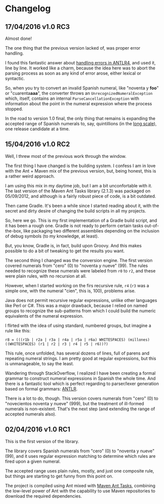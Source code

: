 # Changelog

## 17/04/2016 v1.0 RC3

Almost done!

The one thing that the previous version lacked of, was proper error handling.

I found this fantastic answer about [handling errors in ANTLR4](http://stackoverflow.com/a/26573239/4491468), and used it, line by line. It worked like a charm, because the idea here was to abort the parsing process as soon as any kind of error arose, either lexical or syntactic.

So, when you try to convert an invalid Spanish numeral, like "noventa y **foo**" or "cuarenta**aaa**", the converter throws an `UnrecognizedNumeralException` which, itself, contains an internal `ParseCancellationException` with information about the point in the numeral expression where the process stopped.

In the road to version 1.0 final, the only thing that remains is expanding the accepted range of Spanish numerals to, say, quintillions (in the [long scale](https://en.wikipedia.org/wiki/Long_and_short_scales)), one release candidate at a time.

## 15/04/2016 v1.0 RC2

Well, I threw most of the previous work through the window.

The first thing I have changed is the building system. I confess I am in love with the Ant + Maven mix of the previous version, but, being honest, this is a rather weird approach.

I am using this mix in my daytime job, but I am a bit unconfortable with it. The last version of the Maven Ant Tasks library (2.1.3) was packaged on 05/09/2012, and although is a fairly robust piece of code, is a bit outdated.

Then came Gradle. It's been a while since I started reading about it, with the secret and dirty desire of changing the build scripts in all my projects.

So, here we go. This is my first implementation of a Gradle build script, and it has been a rough one. Gradle is not ready to perform certain tasks out-of-the-box, like packaging two different assemblies depending on the inclusion of debug symbols (to my knowledge, at least).

But, you know, Gradle is, in fact, build upon Groovy. And this makes possible to do a bit of tweaking to get the results you want.

The second thing I changed was the conversion engine. The first version covered numerals from "cero" (0) to "noventa y nueve" (99). The rules needed to recognize these numerals were labeled from `r0` to `r2`, and these were plain rules, with no recursion at all.

However, when I started working on the firs recursive rule, `r4` (`r3` was a simple one, with the numeral "cien", this is, 100), problems arise.

Java does not permit recursive regular expressions, unlike other languages like Perl or C#. This was a major drawback, because I relied on named groups to recognize the sub-patterns from which I could build the numeric equivalents of the numeral expression.

I flirted with the idea of using standard, numbered groups, but imagine a rule like this:

```
r8 = (((r1b | r2a | r3a | r4a | r5a | r6a) WHITESPACES) (millones) ((WHITESPACES) (r1 | r2 | r3 | r4 | r5 | r6))?)
```

This rule, once unfolded, has several dozens of lines, full of parens and repeating numeral strings. I am pretty good at regular expressions, but this is unmanageable, to say the least.

Wandering through StackOverflow, I realized I have been creating a formal grammar to construct numeral expressions in Spanish the whole time. And there is a fantastic tool which is perfect regarding to parser/lexer generation based on formal grammars: [ANTLR](http://www.antlr.org/).

There is a lot to do, though. This version covers numerals from "cero" (0) to "novecientos noventa y nueve" (999), but the treatment of ill-formed numerals is non-existent. That's the next step (and extending the range of accepted numerals also).

## 02/04/2016 v1.0 RC1

This is the first version of the library.

The library covers Spanish numerals from "cero" (0) to "noventa y nueve" (99), and it uses regular expression matching to determine which rules are fired upon a given numeral.

The accepted range uses plain rules, mostly, and just one composite rule, but things are starting to get funny from this point on.

The project is compiled using Ant mixed with [Maven Ant Tasks](http://maven.apache.org/ant-tasks/), combining the low-level power of Ant with the capability to use Maven repositories to download the required dependencies.
